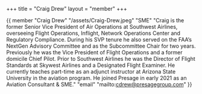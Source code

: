 +++
title = "Craig Drew"
layout = "member"
+++

{{ member
"Craig Drew"
"/assets/Craig-Drew.jpeg"
"SME"
"Craig is the former Senior Vice President of Air Operations at Southwest Airlines, overseeing Flight Operations, Inflight, Network Operations Center and Regulatory Compliance. During his SVP tenure he also served on the FAA’s NextGen Advisory Committee and as the Subcommittee Chair for two years. Previously he was the Vice President of Flight Operations and a former domicile Chief Pilot. Prior to Southwest Airlines he was the Director of Flight Standards at Skywest Airlines and a Designated Flight Examiner. He currently teaches part-time as an adjunct instructor at Arizona State University in the aviation program. He joined Presage in early 2021 as an Aviation Consultant & SME."
"email" "mailto:cdrew@presagegroup.com"
}}
